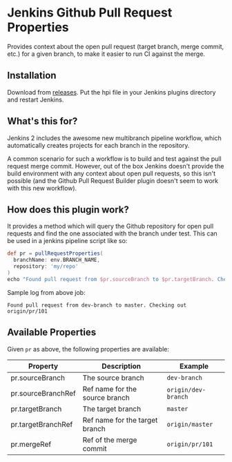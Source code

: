 # Jenkins Github Pull Request Properties

Provides context about the open pull request (target branch, merge commit, etc.) for a given branch, to make it easier to run CI against the merge.

## Installation

Download from [releases](https://github.com/jbrunton/jenkins-ghprp/releases). Put the hpi file in your Jenkins plugins directory and restart Jenkins.

## What's this for?

Jenkins 2 includes the awesome new multibranch pipeline workflow, which automatically creates projects for each branch in the repository.

A common scenario for such a workflow is to build and test against the pull request merge commit. However, out of the box Jenkins doesn't provide the build environment with any context about open pull requests, so this isn't possible (and the Github Pull Request Builder plugin doesn't seem to work with this new workflow).

## How does this plugin work?

It provides a method which will query the Github repository for open pull requests and find the one associated with the branch under test. This can be used in a jenkins pipeline script like so:

```groovy
def pr = pullRequestProperties(
  branchName: env.BRANCH_NAME,
  repository: 'my/repo'
)
echo "Found pull request from $pr.sourceBranch to $pr.targetBranch. Checking out $pr.mergeRef"
```

Sample log from above job:

    Found pull request from dev-branch to master. Checking out origin/pr/101

## Available Properties

Given `pr` as above, the following properties are available:

|Property          |Description                      |Example            |
|------------------|---------------------------------|-------------------|
|pr.sourceBranch   |The source branch                |`dev-branch`       |
|pr.sourceBranchRef|Ref name for the source branch   |`origin/dev-branch`|
|pr.targetBranch   |The target branch                |`master`           |
|pr.targetBranchRef|Ref name for the target branch   |`origin/master`    |
|pr.mergeRef       |Ref of the merge commit          |`origin/pr/101`    |
